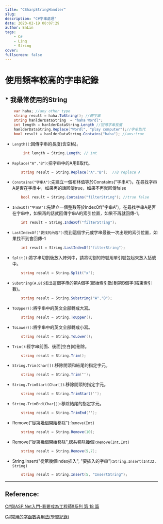 ```yaml
---
title: "CSharpStringHandler"
slug:
description: "C#字串處理"
date: 2023-02-19 00:07:29
author: EnLin
tags: 
    - C#
    - Linq
    - String
cover:
fullscreen: false
---
```

#  使用頻率較高的字串紀錄
## * 我最常使用的String
```C#
    var haha; //any other type
    string result = haha.ToString(); //轉字串
    string hanlderDataString  = "haha Wordl";
    int length = hanlderDataString.Length //回傳字串長度
    hanlderDataString.Replace("Wordl", "play computer");//字串取代
    bool result = hanlderDataString.Contains("haha"); //ans:true
```
 - `Length()`:回傳字串的長度(含空格)。
    ```C#
         int length = String.Length; // int
    ```
 - `Replace("A","B")`:把字串中的A用B取代。
    ```C#
        string result = String.Replace("A","B");  //B replace A
    ```
 - `Constains("字串A")`:先建立一個布林值等於Constains("字串A")，在尋找字串A是否在字串中，如果再的話回傳true，如果不再就回傳false
    ```C#
        bool result = String.Contains("filterString"); //true false
    ```
 - `IndexOf("字串A")`:先建立一個整數等於IndexOf("字串A")，在尋找字串A是否在字串中，如果再的話就回傳字串A的索引位置，如果不再就回傳-1。
    ```C#
        int result = String.IndexOf("filterString");
    ```
 - `LastIndexOf("要找的內容")`:找到這個字元或字串最後一次出現的索引位置，如果找不到會回傳-1
    ```C#
        int result = String.LastIndexOf("filterString");
    ```
 - `Split()`:將字串切割後放入陣列中，請將切割的符號用單引號包起來放入括號中。
    ```C#
        string result = String.Split("x");
    ```
 - `Substring(A,B)`:找出這個字串的第A個字(起始索引數)到第B個字(結束索引數)。
    ```C#
        string result = String.Substring("A","B");
    ```
 - `ToUpper()`:將字串中的英文全部轉成大寫。
    ```C#
        string result = String.ToUpper();
    ```
 - `ToLower()`:將字串中的英文全部轉成小寫。
    ```C#
        string result = String.ToLower();
    ```
 - `Trim()`:經字串前面、後面[空白]給刪除。
    ```C#
        string result = String.Trim();
    ```
 - `String.Trim(Char[])`:移除開頭和結尾的指定字元。
    ```C#
        string result = String.Trim('');
    ```
 - `String.TrimStart(Char[])`:移除開頭的指定字元。
    ```C#
        string result = String.TrimStart('');
    ```
 - `String.TrimEnd(Char[])`:移除結尾的指定字元。
    ```C#
        string result = String.TrimEnd('');
    ```
 - Remove("從第幾個開始移除"):`Remove(Int)`
    ```C#
        string result = String.Remove(10);
    ```
 - Remove("從第幾個開始移除",總共移除幾個):`Remove(Int,Int)`
    ```C#
        string result = String.Remove(5,7);
    ```
 - String.Insert("從第幾個index插入", "要插入的字串"):`String.Insert(Int32, String)`
    ```C#
        string result = String.Insert(5, "InsertString");
    ```
---
## Reference:

[C#與ASP.Net入門-我要成為工程師!!系列 第 18 篇](https://ithelp.ithome.com.tw/articles/10216394)

[C#常用的字函數與用法(學習紀錄)](https://ithelp.ithome.com.tw/articles/10232305)

